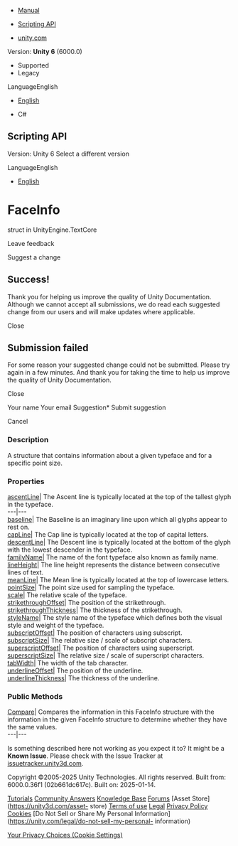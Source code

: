 [ ]()

  * [Manual](../Manual/index.html)
  * [Scripting API](../ScriptReference/index.html)

  * [unity.com](https://unity.com/)

Version: **Unity 6** (6000.0)

  * Supported
  * Legacy

LanguageEnglish

  * [English]()

  * C#

[ ](https://docs.unity3d.com)

## Scripting API

Version: Unity 6 Select a different version

LanguageEnglish

  * [English]()

# FaceInfo

struct in UnityEngine.TextCore

Leave feedback

Suggest a change

## Success!

Thank you for helping us improve the quality of Unity Documentation. Although
we cannot accept all submissions, we do read each suggested change from our
users and will make updates where applicable.

Close

## Submission failed

For some reason your suggested change could not be submitted. Please <a>try
again</a> in a few minutes. And thank you for taking the time to help us
improve the quality of Unity Documentation.

Close

Your name Your email Suggestion* Submit suggestion

Cancel

[ ]()

### Description

A structure that contains information about a given typeface and for a
specific point size.

### Properties

[ascentLine](TextCore.FaceInfo-ascentLine.html)| The Ascent line is typically
located at the top of the tallest glyph in the typeface.  
---|---  
[baseline](TextCore.FaceInfo-baseline.html)| The Baseline is an imaginary line
upon which all glyphs appear to rest on.  
[capLine](TextCore.FaceInfo-capLine.html)| The Cap line is typically located
at the top of capital letters.  
[descentLine](TextCore.FaceInfo-descentLine.html)| The Descent line is
typically located at the bottom of the glyph with the lowest descender in the
typeface.  
[familyName](TextCore.FaceInfo-familyName.html)| The name of the font typeface
also known as family name.  
[lineHeight](TextCore.FaceInfo-lineHeight.html)| The line height represents
the distance between consecutive lines of text.  
[meanLine](TextCore.FaceInfo-meanLine.html)| The Mean line is typically
located at the top of lowercase letters.  
[pointSize](TextCore.FaceInfo-pointSize.html)| The point size used for
sampling the typeface.  
[scale](TextCore.FaceInfo-scale.html)| The relative scale of the typeface.  
[strikethroughOffset](TextCore.FaceInfo-strikethroughOffset.html)| The
position of the strikethrough.  
[strikethroughThickness](TextCore.FaceInfo-strikethroughThickness.html)| The
thickness of the strikethrough.  
[styleName](TextCore.FaceInfo-styleName.html)| The style name of the typeface
which defines both the visual style and weight of the typeface.  
[subscriptOffset](TextCore.FaceInfo-subscriptOffset.html)| The position of
characters using subscript.  
[subscriptSize](TextCore.FaceInfo-subscriptSize.html)| The relative size /
scale of subscript characters.  
[superscriptOffset](TextCore.FaceInfo-superscriptOffset.html)| The position of
characters using superscript.  
[superscriptSize](TextCore.FaceInfo-superscriptSize.html)| The relative size /
scale of superscript characters.  
[tabWidth](TextCore.FaceInfo-tabWidth.html)| The width of the tab character.  
[underlineOffset](TextCore.FaceInfo-underlineOffset.html)| The position of the
underline.  
[underlineThickness](TextCore.FaceInfo-underlineThickness.html)| The thickness
of the underline.  
  
### Public Methods

[Compare](TextCore.FaceInfo.Compare.html)| Compares the information in this
FaceInfo structure with the information in the given FaceInfo structure to
determine whether they have the same values.  
---|---  
  
Is something described here not working as you expect it to? It might be a
**Known Issue**. Please check with the Issue Tracker at
[issuetracker.unity3d.com](https://issuetracker.unity3d.com).

Copyright ©2005-2025 Unity Technologies. All rights reserved. Built from:
6000.0.36f1 (02b661dc617c). Built on: 2025-01-14.

[Tutorials](https://unity3d.com/learn) [Community
Answers](https://answers.unity3d.com) [Knowledge
Base](https://support.unity3d.com/hc/en-us)
[Forums](https://forum.unity3d.com) [Asset Store](https://unity3d.com/asset-
store) [Terms of use](https://docs.unity3d.com/Manual/TermsOfUse.html)
[Legal](https://unity.com/legal) [Privacy
Policy](https://unity.com/legal/privacy-policy)
[Cookies](https://unity.com/legal/cookie-policy) [Do Not Sell or Share My
Personal Information](https://unity.com/legal/do-not-sell-my-personal-
information)

[Your Privacy Choices (Cookie Settings)](javascript:void\(0\);)

